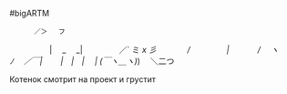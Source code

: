 #bigARTM

          ／＞　 フ 
　　　　　| 　_　 _| 
　 　　　／` ミ _x 彡 
　　 　 /　　　 　 | 
　　　 /　 ヽ　　 ﾉ 
　／￣|　　 |　|　| 
　| (￣ヽ＿_ヽ_)_) 
　＼二つ

Котенок смотрит на проект и грустит
